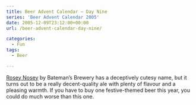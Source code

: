 ```yaml
---
title: Beer Advent Calendar – Day Nine
series: 'Beer Advent Calendar 2005'
date: 2005-12-09T23:12:00+00:00
url: /beer-advent-calendar-day-nine/

categories:
  - Fun
tags:
  - Beer

---
```

[Rosey Nosey][1] by Bateman’s Brewery has a deceptively cutesy name, but it turns out to be a really decent-quality ale with plenty of flavour and a pleasing warmth. If you have to buy one festive-themed beer this year, you could do much worse than this one.

 [1]: http://www.bateman.co.uk/Beers/btroseynosey.htm